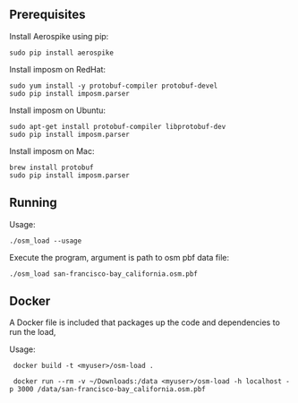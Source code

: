 
Prerequisites
----------------------------------------------------------------

Install Aerospike using pip:

    sudo pip install aerospike

Install imposm on RedHat:

    sudo yum install -y protobuf-compiler protobuf-devel
    sudo pip install imposm.parser   

Install imposm on Ubuntu:

    sudo apt-get install protobuf-compiler libprotobuf-dev
    sudo pip install imposm.parser
    
Install imposm on Mac:

    brew install protobuf
    sudo pip install imposm.parser

Running
----------------------------------------------------------------

Usage:

    ./osm_load --usage

Execute the program, argument is path to osm pbf data file:

    ./osm_load san-francisco-bay_california.osm.pbf
    
Docker
----------------------------------------------------------------
A Docker file is included that packages up the code and dependencies to run the load, 

Usage:

     docker build -t <myuser>/osm-load .

     docker run --rm -v ~/Downloads:/data <myuser>/osm-load -h localhost -p 3000 /data/san-francisco-bay_california.osm.pbf 

